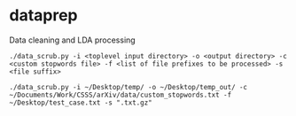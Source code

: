 # dataprep
Data cleaning and LDA processing

`./data_scrub.py -i <toplevel input directory> -o <output directory> -c <custom stopwords file> -f <list of file prefixes to be processed> -s <file suffix>`

`./data_scrub.py -i ~/Desktop/temp/ -o ~/Desktop/temp_out/ -c ~/Documents/Work/CSSS/arXiv/data/custom_stopwords.txt -f ~/Desktop/test_case.txt -s ".txt.gz"`
